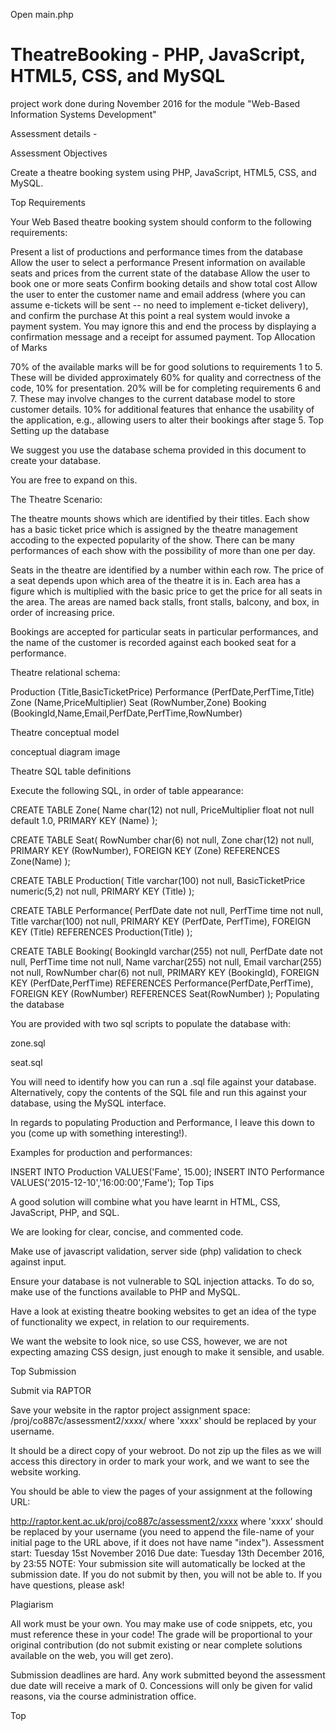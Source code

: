 Open main.php


# TheatreBooking - PHP, JavaScript, HTML5, CSS, and MySQL
project work done during November 2016 for the module "Web-Based Information Systems Development"


Assessment details - 

Assessment Objectives

Create a theatre booking system using PHP, JavaScript, HTML5, CSS, and MySQL.

Top
Requirements

Your Web Based theatre booking system should conform to the following requirements:

Present a list of productions and performance times from the database
Allow the user to select a performance
Present information on available seats and prices from the current state of the database
Allow the user to book one or more seats
Confirm booking details and show total cost
Allow the user to enter the customer name and email address (where you can assume e-tickets will be sent -- no need to implement e-ticket delivery), and confirm the purchase
At this point a real system would invoke a payment system. You may ignore this and end the process by displaying a confirmation message and a receipt for assumed payment.
Top
Allocation of Marks

70% of the available marks will be for good solutions to requirements 1 to 5. These will be divided approximately 60% for quality and correctness of the code, 10% for presentation.
20% will be for completing requirements 6 and 7. These may involve changes to the current database model to store customer details.
10% for additional features that enhance the usability of the application, e.g., allowing users to alter their bookings after stage 5.
Top
Setting up the database

We suggest you use the database schema provided in this document to create your database.

You are free to expand on this.

The Theatre Scenario:

The theatre mounts shows which are identified by their titles. Each show has a basic ticket price which is assigned by the theatre management accoding to the expected popularity of the show. There can be many performances of each show with the possibility of more than one per day.

Seats in the theatre are identified by a number within each row. The price of a seat depends upon which area of the theatre it is in. Each area has a figure which is multiplied with the basic price to get the price for all seats in the area. The areas are named back stalls, front stalls, balcony, and box, in order of increasing price.

Bookings are accepted for particular seats in particular performances, and the name of the customer is recorded against each booked seat for a performance.

Theatre relational schema:

Production (Title,BasicTicketPrice)
Performance (PerfDate,PerfTime,Title)
Zone (Name,PriceMultiplier)
Seat (RowNumber,Zone)
Booking (BookingId,Name,Email,PerfDate,PerfTime,RowNumber)

Theatre conceptual model

conceptual diagram image

Theatre SQL table definitions

Execute the following SQL, in order of table appearance:

CREATE TABLE Zone(
 Name char(12) not null,
 PriceMultiplier float not null default 1.0, 
 PRIMARY KEY (Name)
); 

CREATE TABLE Seat(
 RowNumber char(6) not null,
 Zone char(12) not null,
 PRIMARY KEY (RowNumber),
 FOREIGN KEY (Zone) REFERENCES Zone(Name)
);

CREATE TABLE Production(
 Title varchar(100) not null,
 BasicTicketPrice numeric(5,2) not null,
 PRIMARY KEY (Title)
);

CREATE TABLE Performance(
 PerfDate date not null,
 PerfTime time not null,
 Title varchar(100) not null,
 PRIMARY KEY (PerfDate, PerfTime),
 FOREIGN KEY (Title) REFERENCES Production(Title)
);

CREATE TABLE Booking(
 BookingId varchar(255) not null,
 PerfDate date not null,
 PerfTime time not null,
 Name varchar(255) not null,
 Email varchar(255) not null,
 RowNumber char(6) not null,
 PRIMARY KEY (BookingId),
 FOREIGN KEY (PerfDate,PerfTime) REFERENCES Performance(PerfDate,PerfTime),
 FOREIGN KEY (RowNumber) REFERENCES Seat(RowNumber)
);
Populating the database

You are provided with two sql scripts to populate the database with:

zone.sql

seat.sql

You will need to identify how you can run a .sql file against your database. Alternatively, copy the contents of the SQL file and run this against your database, using the MySQL interface.

In regards to populating Production and Performance, I leave this down to you (come up with something interesting!).

Examples for production and performances:

INSERT INTO Production VALUES('Fame', 15.00);
INSERT INTO Performance VALUES('2015-12-10','16:00:00','Fame');
Top
Tips

A good solution will combine what you have learnt in HTML, CSS, JavaScript, PHP, and SQL.

We are looking for clear, concise, and commented code.

Make use of javascript validation, server side (php) validation to check against input.

Ensure your database is not vulnerable to SQL injection attacks. To do so, make use of the functions available to PHP and MySQL.

Have a look at existing theatre booking websites to get an idea of the type of functionality we expect, in relation to our requirements.

We want the website to look nice, so use CSS, however, we are not expecting amazing CSS design, just enough to make it sensible, and usable.

Top
Submission

Submit via RAPTOR

Save your website in the raptor project assignment space: /proj/co887c/assessment2/xxxx/ where 'xxxx' should be replaced by your username.

It should be a direct copy of your webroot. Do not zip up the files as we will access this directory in order to mark your work, and we want to see the website working.

You should be able to view the pages of your assignment at the following URL:

http://raptor.kent.ac.uk/proj/co887c/assessment2/xxxx
where 'xxxx' should be replaced by your username (you need to append the file-name of your initial page to the URL above, if it does not have name "index").
Assessment start: Tuesday 15st November 2016
Due date: Tuesday 13th December 2016, by 23:55
NOTE: Your submission site will automatically be locked at the submission date. If you do not submit by then, you will not be able to.
If you have questions, please ask!

Plagiarism

All work must be your own. You may make use of code snippets, etc, you must reference these in your code! The grade will be proportional to your original contribution (do not submit existing or near complete solutions available on the web, you will get zero).

Submission deadlines are hard. Any work submitted beyond the assessment due date will receive a mark of 0. Concessions will only be given for valid reasons, via the course administration office.

Top
